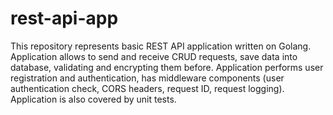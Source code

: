 # rest-api-app
This repository represents basic REST API application written on Golang. Application allows to send and receive CRUD requests, save data into database, validating and encrypting them before. Application performs user registration and authentication, has middleware components (user authentication check, CORS headers, request ID, request logging). Application is also covered by unit tests.
